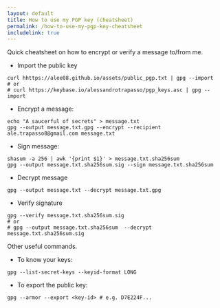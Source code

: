 ```yaml
---
layout: default 
title: How to use my PGP key (cheatsheet)
permalink: /how-to-use-my-pgp-key-cheatsheet
includelink: true
---
```


Quick cheatsheet on how to 
encrypt or verify a message to/from me.

- Import the public key
```
curl hhttps://alee08.github.io/assets/public_pgp.txt | gpg --import
# or
# curl https://keybase.io/alessandrotrapasso/pgp_keys.asc | gpg --import
```

- Encrypt a message:
```
echo "A saucerful of secrets" > message.txt
gpg --output message.txt.gpg --encrypt --recipient ale.trapasso8@gmail.com message.txt
```

- Sign message:
```
shasum -a 256 | awk '{print $1}' > message.txt.sha256sum
gpg --output message.txt.sha256sum.sig --sign message.txt.sha256sum
```

- Decrypt message
```
gpg --output message.txt --decrypt message.txt.gpg
```

- Verify signature
```
gpg --verify message.txt.sha256sum.sig
# or 
# gpg --output message.txt.sha256sum  --decrypt message.txt.sha256sum.sig
```

Other useful commands.
- To know your keys:
```
gpg --list-secret-keys --keyid-format LONG
```
- To export the public key:
```
gpg --armor --export <key-id> # e.g. D7E224F...
```
